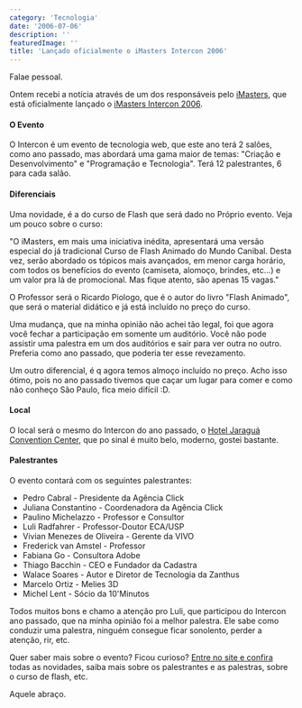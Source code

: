 ```yaml
---
category: 'Tecnologia'
date: '2006-07-06'
description: ''
featuredImage: ''
title: 'Lançado oficialmente o iMasters Intercon 2006'
---
```


Falae pessoal.

Ontem recebi a notícia através de um dos responsáveis pelo [iMasters](http://www.imasters.com.br/), que está oficialmente lançado o [iMasters Intercon 2006](http://www.imasters.com.br/intercon/2006/).

#### O Evento

O Intercon é um evento de tecnologia web, que este ano terá 2 salões, como ano passado, mas abordará uma gama maior de temas: "Criação e Desenvolvimento" e "Programação e Tecnologia". Terá 12 palestrantes, 6 para cada salão.

#### Diferenciais

Uma novidade, é a do curso de Flash que será dado no Próprio evento. Veja um pouco sobre o curso:

"O iMasters, em mais uma iniciativa inédita, apresentará uma versão especial do já tradicional Curso de Flash Animado do Mundo Canibal. Desta vez, serão abordado os tópicos mais avançados, em menor carga horário, com todos os benefícios do evento (camiseta, alomoço, brindes, etc...) e um valor pra lá de promocional. Mas fique atento, são apenas 15 vagas."

O Professor será o Ricardo Piologo, que é o autor do livro "Flash Animado", que será o material didático e já está incluído no preço do curso.

Uma mudança, que na minha opinião não achei tão legal, foi que agora você fechar a participação em somente um auditório. Você não pode assistir uma palestra em um dos auditórios e sair para ver outra no outro. Preferia como ano passado, que poderia ter esse revezamento.

Um outro diferencial, é q agora temos almoço incluído no preço. Acho isso ótimo, pois no ano passado tivemos que caçar um lugar para comer e como não conheço São Paulo, fica meio difícil :D.

#### Local

O local será o mesmo do Intercon do ano passado, o [Hotel Jaraguá Convention Center](http://www.accorhotels.com.br/guiahoteis/novotel/hotel_main.asp?cd_hotel=271), que po sinal é muito belo, moderno, gostei bastante.

#### Palestrantes

O evento contará com os seguintes palestrantes:

- Pedro Cabral - Presidente da Agência Click
- Juliana Constantino - Coordenadora da Agência Click
- Paulino Michelazzo - Professor e Consultor
- Luli Radfahrer - Professor-Doutor ECA/USP
- Vivian Menezes de Oliveira - Gerente da VIVO
- Frederick van Amstel - Professor
- Fabiana Go - Consultora Adobe
- Thiago Bacchin - CEO e Fundador da Cadastra
- Walace Soares - Autor e Diretor de Tecnologia da Zanthus
- Marcelo Ortiz - Melies 3D
- Michel Lent - Sócio da 10'Minutos

Todos muitos bons e chamo a atenção pro Luli, que participou do Intercon ano passado, que na minha opinião foi a melhor palestra. Ele sabe como conduzir uma palestra, ninguém consegue ficar sonolento, perder a atenção, rir, etc.

Quer saber mais sobre o evento? Ficou curioso? [Entre no site e confira](http://www.imasters.com.br/intercon/2006/) todas as novidades, saiba mais sobre os palestrantes e as palestras, sobre o curso de flash, etc.

Aquele abraço.
